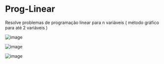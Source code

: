 # Prog-Linear

Resolve problemas de programação linear para n variáveis ( método gráfico para até 2 variáveis )

![image](https://github.com/user-attachments/assets/e6cf6b8b-4cc5-469a-82a1-c72923c984d6)


![image](https://github.com/user-attachments/assets/32dc86e2-7569-4cff-ab61-d1153409c4fe)


![image](https://github.com/user-attachments/assets/937a77b9-c54b-4637-a263-6abfc204b9ca)
